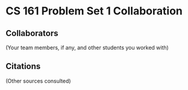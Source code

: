 CS 161 Problem Set 1 Collaboration
==================================

Collaborators
-------------
(Your team members, if any, and other students you worked with)

Citations
---------
(Other sources consulted)
